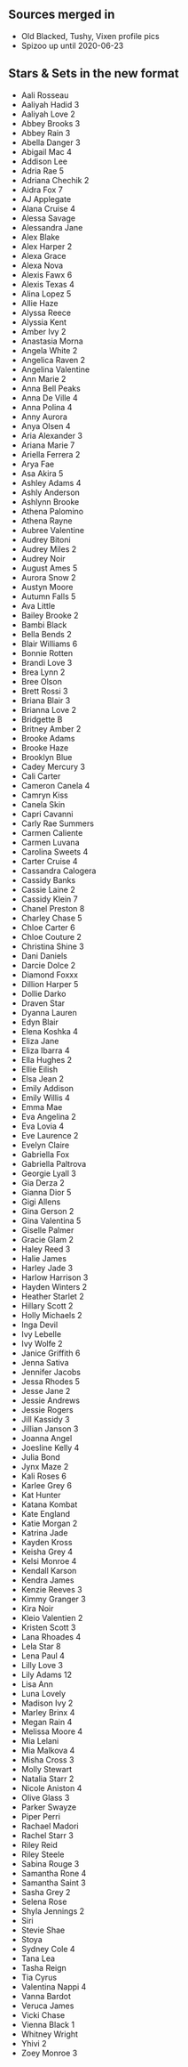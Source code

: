  ## Sources merged in
* Old Blacked, Tushy, Vixen profile pics
* Spizoo up until 2020-06-23

## Stars & Sets in the new format
* Aali Rosseau
* Aaliyah Hadid 3
* Aaliyah Love 2
* Abbey Brooks 3
* Abbey Rain 3
* Abella Danger 3
* Abigail Mac 4
* Addison Lee
* Adria Rae 5
* Adriana Chechik 2
* Aidra Fox 7
* AJ Applegate
* Alana Cruise 4
* Alessa Savage
* Alessandra Jane
* Alex Blake
* Alex Harper 2
* Alexa Grace
* Alexa Nova
* Alexis Fawx 6
* Alexis Texas 4
* Alina Lopez 5
* Allie Haze
* Alyssa Reece
* Alyssia Kent
* Amber Ivy 2
* Anastasia Morna
* Angela White 2
* Angelica Raven 2
* Angelina Valentine
* Ann Marie 2
* Anna Bell Peaks
* Anna De Ville 4
* Anna Polina 4
* Anny Aurora
* Anya Olsen 4
* Aria Alexander 3
* Ariana Marie 7
* Ariella Ferrera 2
* Arya Fae
* Asa Akira 5
* Ashley Adams 4
* Ashly Anderson
* Ashlynn Brooke
* Athena Palomino
* Athena Rayne
* Aubree Valentine
* Audrey Bitoni
* Audrey Miles 2
* Audrey Noir
* August Ames 5
* Aurora Snow 2
* Austyn Moore
* Autumn Falls 5
* Ava Little
* Bailey Brooke 2
* Bambi Black
* Bella Bends 2
* Blair Williams 6
* Bonnie Rotten
* Brandi Love 3
* Brea Lynn 2
* Bree Olson
* Brett Rossi 3
* Briana Blair 3
* Brianna Love 2
* Bridgette B
* Britney Amber 2 
* Brooke Adams
* Brooke Haze
* Brooklyn Blue
* Cadey Mercury 3
* Cali Carter
* Cameron Canela 4
* Camryn Kiss
* Canela Skin
* Capri Cavanni
* Carly Rae Summers
* Carmen Caliente
* Carmen Luvana
* Carolina Sweets 4
* Carter Cruise 4
* Cassandra Calogera
* Cassidy Banks
* Cassie Laine 2
* Cassidy Klein 7
* Chanel Preston 8
* Charley Chase 5
* Chloe Carter 6
* Chloe Couture 2
* Christina Shine 3
* Dani Daniels
* Darcie Dolce 2
* Diamond Foxxx
* Dillion Harper 5
* Dollie Darko
* Draven Star
* Dyanna Lauren
* Edyn Blair
* Elena Koshka 4
* Eliza Jane
* Eliza Ibarra 4
* Ella Hughes 2
* Ellie Eilish
* Elsa Jean 2
* Emily Addison
* Emily Willis 4
* Emma Mae
* Eva Angelina 2
* Eva Lovia 4
* Eve Laurence 2
* Evelyn Claire
* Gabriella Fox
* Gabriella Paltrova
* Georgie Lyall 3
* Gia Derza 2
* Gianna Dior 5
* Gigi Allens
* Gina Gerson 2
* Gina Valentina 5
* Giselle Palmer
* Gracie Glam 2
* Haley Reed 3
* Halie James
* Harley Jade 3
* Harlow Harrison 3
* Hayden Winters 2
* Heather Starlet 2
* Hillary Scott 2
* Holly Michaels 2
* Inga Devil
* Ivy Lebelle
* Ivy Wolfe 2
* Janice Griffith 6
* Jenna Sativa
* Jennifer Jacobs
* Jessa Rhodes 5
* Jesse Jane 2
* Jessie Andrews
* Jessie Rogers
* Jill Kassidy 3
* Jillian Janson 3
* Joanna Angel
* Joesline Kelly 4
* Julia Bond
* Jynx Maze 2
* Kali Roses 6
* Karlee Grey 6
* Kat Hunter
* Katana Kombat
* Kate England
* Katie Morgan 2
* Katrina Jade
* Kayden Kross
* Keisha Grey 4
* Kelsi Monroe 4
* Kendall Karson
* Kendra James
* Kenzie Reeves 3
* Kimmy Granger 3
* Kira Noir
* Kleio Valentien 2
* Kristen Scott 3
* Lana Rhoades 4
* Lela Star 8
* Lena Paul 4
* Lilly Love 3
* Lily Adams 12
* Lisa Ann
* Luna Lovely
* Madison Ivy 2
* Marley Brinx 4
* Megan Rain 4
* Melissa Moore 4
* Mia Lelani
* Mia Malkova 4
* Misha Cross 3
* Molly Stewart
* Natalia Starr 2
* Nicole Aniston 4
* Olive Glass 3
* Parker Swayze
* Piper Perri
* Rachael Madori
* Rachel Starr 3
* Riley Reid
* Riley Steele
* Sabina Rouge 3
* Samantha Rone 4
* Samantha Saint 3
* Sasha Grey 2
* Selena Rose
* Shyla Jennings 2
* Siri
* Stevie Shae
* Stoya
* Sydney Cole 4
* Tana Lea
* Tasha Reign
* Tia Cyrus
* Valentina Nappi 4
* Vanna Bardot
* Veruca James
* Vicki Chase
* Vienna Black 1
* Whitney Wright
* Yhivi 2
* Zoey Monroe 3
